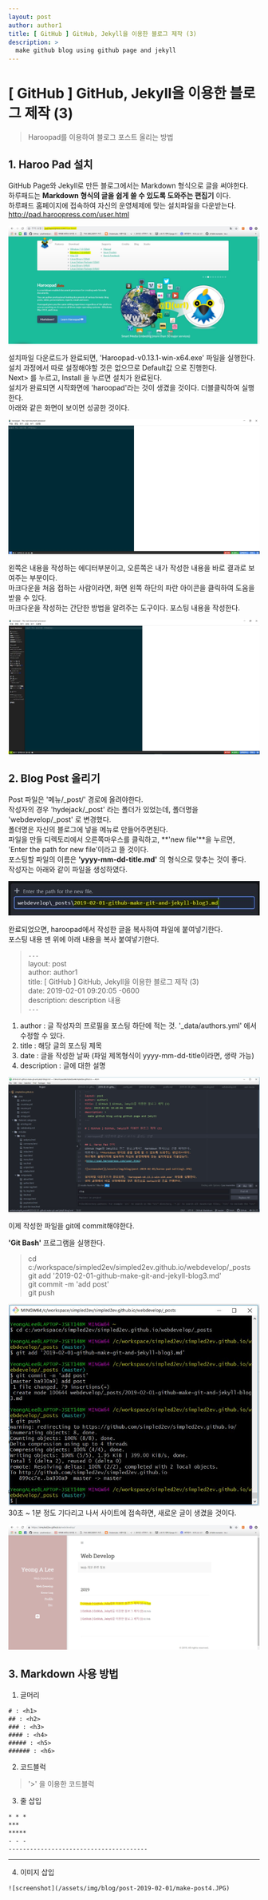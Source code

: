 ```yaml
---
layout: post
author: author1
title: [ GitHub ] GitHub, Jekyll을 이용한 블로그 제작 (3)
description: >
  make github blog using github page and jekyll
---
```


# [ GitHub ] GitHub, Jekyll을 이용한 블로그 제작 (3)

> Haroopad를 이용하여 블로그 포스트 올리는 방법

## 1. Haroo Pad 설치  
GitHub Page와 Jekyll로 만든 블로그에서는 Markdown 형식으로 글을 써야한다.  
하루패드는 **Markdown 형식의 글을 쉽게 쓸 수 있도록 도와주는 편집기** 이다.  
하루패드 홈페이지에 접속하여 자신의 운영체제에 맞는 설치파일을 다운받는다.  
<http://pad.haroopress.com/user.html>  

![screenshot](/assets/img/blog/post-2019-02-01/haroo-pad-setting1.JPG)   

설치파일 다운로드가 완료되면, 'Haroopad-v0.13.1-win-x64.exe' 파일을 실행한다.  
설치 과정에서 따로 설정해야할 것은 없으므로 Default값 으로 진행한다.  
Next> 를 누르고, Install 을 누르면 설치가 완료된다.  
설치가 완료되면 시작화면에 'haroopad'라는 것이 생겼을 것이다. 더블클릭하여 실행한다.  
아래와 같은 화면이 보이면 성공한 것이다.  

![screenshot](/assets/img/blog/post-2019-02-01/haroo-pad-setting2.JPG)   

왼쪽은 내용을 작성하는 에디터부분이고, 오른쪽은 내가 작성한 내용을 바로 결과로 보여주는 부분이다.  
마크다운을 처음 접하는 사람이라면, 화면 왼쪽 하단의 파란 아이콘을 클릭하여 도움을 받을 수 있다.  
마크다운을 작성하는 간단한 방법을 알려주는 도구이다. 포스팅 내용을 작성한다.  

![screenshot](/assets/img/blog/post-2019-02-01/haroo-pad-setting3.JPG)   

## 2. Blog Post 올리기  
Post 파일은 '메뉴/_post/' 경로에 올려야한다.   
작성자의 경우 'hydejack/_post' 라는 폴더가 있었는데, 폴더명을 'webdevelop/_post' 로 변경했다.  
폴더명은 자신의 블로그에 넣을 메뉴로 만들어주면된다.  
파일을 만들 디렉토리에서 오른쪽마우스를 클릭하고, **'new file'**을 누르면,  
'Enter the path for new file'이라고 뜰 것이다.  
포스팅할 파일의 이름은 **'yyyy-mm-dd-title.md'** 의 형식으로 맞추는 것이 좋다.   
작성자는 아래와 같이 파일을 생성하였다.  

![screenshot](/assets/img/blog/post-2019-02-01/make-post1.JPG)  

완료되었으면, haroopad에서 작성한 글을 복사하여 파일에 붙여넣기한다.  
포스팅 내용 맨 위에 아래 내용을 복사 붙여넣기한다.  

> `---`  
> layout: post  
> author: author1  
> title: [ GitHub ] GitHub, Jekyll을 이용한 블로그 제작 (3)  
> date: 2019-02-01 09:20:05 -0600  
> description: description 내용  
> `---`  

1. author : 글 작성자의 프로필을 포스팅 하단에 적는 것. '_data/authors.yml' 에서 수정할 수 있다.  
2. title : 해당 글의 포스팅 제목  
3. date : 글을 작성한 날짜 (파일 제목형식이 yyyy-mm-dd-title이라면, 생략 가능)    
4. description : 글에 대한 설명  

![screenshot](/assets/img/blog/post-2019-02-01/make-post2.JPG)  

이제 작성한 파일을 git에 commit해야한다.  

**'Git Bash'** 프로그램을 실행한다.  
> cd c:/workspace/simpled2ev/simpled2ev.github.io/webdevelop/_posts  
> git add '2019-02-01-github-make-git-and-jekyll-blog3.md'  
> git commit -m 'add post'  
> git push  

![screenshot](/assets/img/blog/post-2019-02-01/make-post3.JPG)  
30초 ~ 1분 정도 기다리고 나서 사이트에 접속하면, 새로운 글이 생겼을 것이다.  

![screenshot](/assets/img/blog/post-2019-02-01/make-post4.JPG)  



## 3. Markdown 사용 방법
1. 글머리  
```   
# : <h1>  
## : <h2>  
### : <h3>  
#### : <h4>  
##### : <h5>  
###### : <h6>  
```   


2. 코드블럭  
> '>' 을 이용한 코드블럭  


3. 줄 삽입  
```  
* * *  
***  
*****  
- - -  
---------------------------------------     
```   
---------------------------------------   


4. 이미지 삽입  
```   
![screenshot](/assets/img/blog/post-2019-02-01/make-post4.JPG)   
```   
